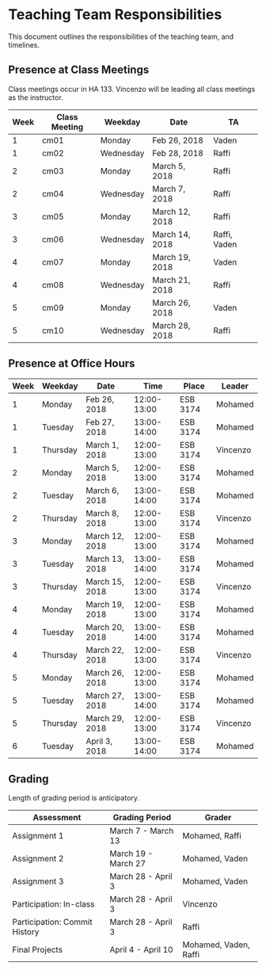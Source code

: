 # Teaching Team Responsibilities

This document outlines the responsibilities of the teaching team, and timelines. 

## Presence at Class Meetings

Class meetings occur in HA 133. Vincenzo will be leading all class meetings as the instructor. 

| Week | Class Meeting | Weekday     | Date           | TA              |
| ---- | ------------- | ----------- | -------------- | --------------- |
| 1    | cm01          | Monday      | Feb 26, 2018   | Vaden           |
| 1    | cm02          | Wednesday   | Feb 28, 2018   | Raffi           |
| 2    | cm03          | Monday      | March 5, 2018  | Raffi           |
| 2    | cm04          | Wednesday   | March 7, 2018  | Raffi           |
| 3    | cm05          | Monday      | March 12, 2018 | Raffi           |
| 3    | cm06          | Wednesday   | March 14, 2018 | Raffi, Vaden    |
| 4    | cm07          | Monday      | March 19, 2018 | Vaden           |
| 4    | cm08          | Wednesday   | March 21, 2018 | Raffi           |
| 5    | cm09          | Monday      | March 26, 2018 | Vaden           |
| 5    | cm10          | Wednesday   | March 28, 2018 | Raffi           |

## Presence at Office Hours

| Week | Weekday     | Date           | Time        | Place | Leader   |
| ---- | ----------- | -------------- | ----------- | ----- | -------- |
| 1    | Monday      | Feb 26, 2018   | 12:00-13:00 | ESB 3174 | Mohamed  |
| 1    | Tuesday     | Feb 27, 2018   | 13:00-14:00 | ESB 3174 | Mohamed  |
| 1    | Thursday    | March 1, 2018  | 12:00-13:00 | ESB 3174 | Vincenzo |
| 2    | Monday      | March 5, 2018  | 12:00-13:00 | ESB 3174 | Mohamed  |
| 2    | Tuesday     | March 6, 2018  | 13:00-14:00 | ESB 3174 | Mohamed  |
| 2    | Thursday    | March 8, 2018  | 12:00-13:00 | ESB 3174 | Vincenzo |
| 3    | Monday      | March 12, 2018 | 12:00-13:00 | ESB 3174 | Mohamed  |
| 3    | Tuesday     | March 13, 2018 | 13:00-14:00 | ESB 3174 | Mohamed  |
| 3    | Thursday    | March 15, 2018 | 12:00-13:00 | ESB 3174 | Vincenzo |
| 4    | Monday      | March 19, 2018 | 12:00-13:00 | ESB 3174 | Mohamed  |
| 4    | Tuesday     | March 20, 2018 | 13:00-14:00 | ESB 3174 | Mohamed  |
| 4    | Thursday    | March 22, 2018 | 12:00-13:00 | ESB 3174 | Vincenzo |
| 5    | Monday      | March 26, 2018 | 12:00-13:00 | ESB 3174 | Mohamed  |
| 5    | Tuesday     | March 27, 2018 | 13:00-14:00 | ESB 3174 | Mohamed  |
| 5    | Thursday    | March 29, 2018 | 12:00-13:00 | ESB 3174 | Vincenzo |
| 6    | Tuesday     | April 3, 2018  | 13:00-14:00 | ESB 3174 | Mohamed  |

## Grading

Length of grading period is anticipatory.

| Assessment     | Grading Period      | Grader        |
| -------------- | ------------------- | ---------------- |
| Assignment 1   | March 7  - March 13 | Mohamed, Raffi   |
| Assignment 2   | March 19 - March 27 | Mohamed, Vaden   |
| Assignment 3   | March 28 - April 3  | Mohamed, Vaden   |
| Participation: In-class       | March 28 - April 3 | Vincenzo |
| Participation: Commit History | March 28 - April 3 | Raffi |
| Final Projects | April 4 - April 10  | Mohamed, Vaden, Raffi |
